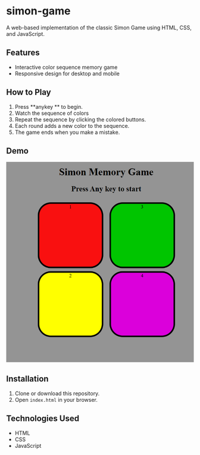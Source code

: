 # simon-game

A web-based implementation of the classic Simon Game using HTML, CSS, and JavaScript.

## Features

- Interactive color sequence memory game
- Responsive design for desktop and mobile

## How to Play

1. Press **anykey ** to begin.
2. Watch the sequence of colors
3. Repeat the sequence by clicking the colored buttons.
4. Each round adds a new color to the sequence.
5. The game ends when you make a mistake.

## Demo

![Simon Game Screenshot](Screenshot.png)

## Installation

1. Clone or download this repository.
2. Open `index.html` in your browser.

## Technologies Used
- HTML
- CSS
- JavaScript
